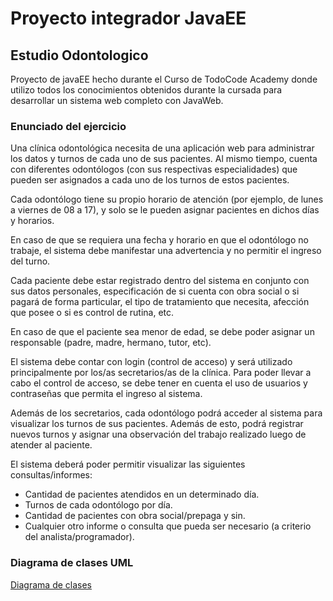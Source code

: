 # Proyecto integrador JavaEE
## Estudio Odontologico

Proyecto de javaEE hecho durante el Curso de TodoCode Academy donde utilizo todos los conocimientos obtenidos durante la cursada para desarrollar un sistema web completo con JavaWeb.

### Enunciado del ejercicio
Una clínica odontológica necesita de una aplicación web para administrar
los datos y turnos de cada uno de sus pacientes. Al mismo tiempo, cuenta con
diferentes odontólogos (con sus respectivas especialidades) que pueden ser
asignados a cada uno de los turnos de estos pacientes.

Cada odontólogo tiene su propio horario de atención (por ejemplo, de lunes
a viernes de 08 a 17), y solo se le pueden asignar pacientes en dichos días y
horarios.

En caso de que se requiera una fecha y horario en que el odontólogo no
trabaje, el sistema debe manifestar una advertencia y no permitir el
ingreso del turno.

Cada paciente debe estar registrado dentro del sistema en conjunto con sus
datos personales, especificación de si cuenta con obra social o si pagará de
forma particular, el tipo de tratamiento que necesita, afección que posee o
si es control de rutina, etc.

En caso de que el paciente sea menor de edad, se debe poder asignar un
responsable (padre, madre, hermano, tutor, etc).

El sistema debe contar con login (control de acceso) y será utilizado
principalmente por los/as secretarios/as de la clínica. Para poder llevar a
cabo el control de acceso, se debe tener en cuenta el uso de usuarios y
contraseñas que permita el ingreso al sistema.

Además de los secretarios, cada odontólogo podrá acceder al sistema para
visualizar los turnos de sus pacientes. Además de esto, podrá registrar
nuevos turnos y asignar una observación del trabajo realizado luego de
atender al paciente.

El sistema deberá poder permitir visualizar las siguientes
consultas/informes:
- Cantidad de pacientes atendidos en un determinado día.
- Turnos de cada odontólogo por día.
- Cantidad de pacientes con obra social/prepaga y sin.
- Cualquier otro informe o consulta que pueda ser necesario (a criterio del analista/programador).

### Diagrama de clases UML
<a href="https://drive.google.com/file/d/1DyAFnhMeRNJKhzysrpW6afzTvjfO2K8i/view?usp=sharing">Diagrama de clases</a>

